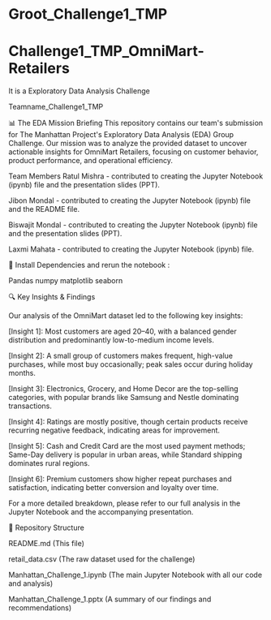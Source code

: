 # Groot_Challenge1_TMP
# Challenge1_TMP_OmniMart-Retailers

It is a Exploratory Data Analysis Challenge 

Teamname_Challenge1_TMP

📊 The EDA Mission Briefing
This repository contains our team's submission for The Manhattan Project's Exploratory Data Analysis (EDA) Group Challenge. Our mission was to analyze the provided dataset to uncover actionable insights for OmniMart Retailers, focusing on customer behavior, product performance, and operational efficiency.

Team Members
Ratul Mishra - contributed to creating the Jupyter Notebook (ipynb) file and the presentation slides (PPT).

Jibon Mondal - contributed to creating the Jupyter Notebook (ipynb) file and the README file.

Biswajit Mondal - contributed to creating the Jupyter Notebook (ipynb) file and the presentation slides (PPT).

Laxmi Mahata - contributed to creating the Jupyter Notebook (ipynb) file.

🚀 Install Dependencies and rerun the notebook :

Pandas
numpy
matplotlib
seaborn


🔍 Key Insights & Findings

Our analysis of the OmniMart dataset led to the following key insights:

[Insight 1]: Most customers are aged 20–40, with a balanced gender distribution and predominantly low-to-medium income levels.

[Insight 2]: A small group of customers makes frequent, high-value purchases, while most buy occasionally; peak sales occur during holiday months.

[Insight 3]: Electronics, Grocery, and Home Decor are the top-selling categories, with popular brands like Samsung and Nestle dominating transactions.

[Insight 4]: Ratings are mostly positive, though certain products receive recurring negative feedback, indicating areas for improvement.

[Insight 5]: Cash and Credit Card are the most used payment methods; Same-Day delivery is popular in urban areas, while Standard shipping dominates rural regions.

[Insight 6]: Premium customers show higher repeat purchases and satisfaction, indicating better conversion and loyalty over time.

For a more detailed breakdown, please refer to our full analysis in the Jupyter Notebook and the accompanying presentation.

📁 Repository Structure

README.md (This file)

retail_data.csv (The raw dataset used for the challenge)

Manhattan_Challenge_1.ipynb (The main Jupyter Notebook with all our code and analysis)

Manhattan_Challenge_1.pptx (A summary of our findings and recommendations)
